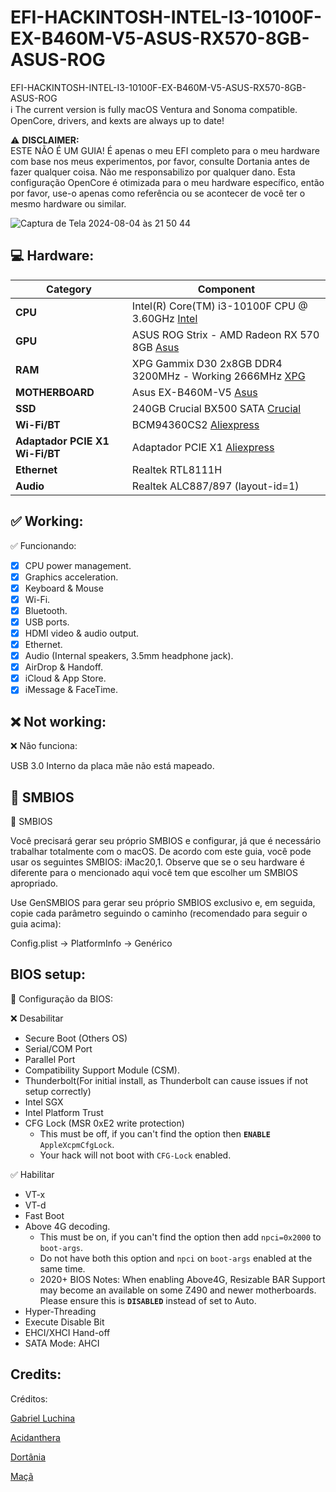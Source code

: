# EFI-HACKINTOSH-INTEL-I3-10100F-EX-B460M-V5-ASUS-RX570-8GB-ASUS-ROG
EFI-HACKINTOSH-INTEL-I3-10100F-EX-B460M-V5-ASUS-RX570-8GB-ASUS-ROG
<br/>
ℹ️ The current version is fully macOS  Ventura and Sonoma compatible. OpenCore, drivers, and kexts are always up to date!

:warning: **DISCLAIMER:**
<br/>
 ESTE NÃO É UM GUIA!
É apenas o meu EFI completo para o meu hardware com base nos meus experimentos, por favor, consulte Dortania antes de fazer qualquer coisa. Não me responsabilizo por qualquer dano. Esta configuração OpenCore é otimizada para o meu hardware específico, então por favor, use-o apenas como referência ou se acontecer de você ter o mesmo hardware ou similar.


![Captura de Tela 2024-08-04 às 21 50 44](https://github.com/user-attachments/assets/fe7615de-facb-4c5a-a764-01d37a306435)



## :computer: Hardware:

| **Category** | **Component**                                                                    |
| ------------ | -------------------------------------------------------------------------------- |
| **CPU**      | Intel(R) Core(TM) i3-10100F CPU @ 3.60GHz [Intel](https://www.intel.com.br/content/www/br/pt/products/sku/203473/intel-core-i310100f-processor-6m-cache-up-to-4-30-ghz/specifications.html)                                      |
| **GPU**      | ASUS ROG Strix - AMD Radeon RX 570  8GB [Asus](https://www.asus.com/br/supportonly/rog-strix-rx570-o8g-gaming/helpdesk_manual/)                                          |
| **RAM**      | XPG Gammix D30 2x8GB DDR4 3200MHz - Working 2666MHz  [XPG](https://www.xpg.com/pt/xpg/588)                                                   |
| **MOTHERBOARD**  | Asus EX-B460M-V5 [Asus](https://www.asus.com/br/motherboards-components/motherboards/csm/ex-b460m-v5/) |
| **SSD**      | 240GB Crucial BX500 SATA [Crucial](https://br.crucial.com/products/ssd/bx500-ssd)                                                       |
| **Wi-Fi/BT** | BCM94360CS2 [Aliexpress](https://a.aliexpress.com/_mNf8gH6)                                                                 |
| **Adaptador PCIE X1 Wi-Fi/BT** | Adaptador PCIE X1 [Aliexpress](https://a.aliexpress.com/_mrjIsRA)                                                                 |
| **Ethernet** | Realtek RTL8111H                                                                  |
| **Audio**    | Realtek ALC887/897 (layout-id=1)                                                    |


## :white_check_mark: Working:

✅ Funcionando:
- [x] CPU power management.
- [x] Graphics acceleration.
- [x] Keyboard & Mouse
- [x] Wi-Fi.
- [x] Bluetooth.
- [x] USB ports.
- [x] HDMI video & audio output.
- [x] Ethernet.
- [x] Audio (Internal speakers, 3.5mm headphone jack).
- [x] AirDrop & Handoff.
- [x] iCloud & App Store.
- [x] iMessage & FaceTime.

## :x: Not working:
             
❌ Não funciona:

USB 3.0 Interno da placa mãe não está mapeado.


## :closed_lock_with_key: SMBIOS


🔐 SMBIOS

Você precisará gerar seu próprio SMBIOS e configurar, já que é necessário trabalhar totalmente com o macOS. De acordo com este guia, você pode usar os seguintes SMBIOS: iMac20,1. Observe que se o seu hardware é diferente para o mencionado aqui você tem que escolher um SMBIOS apropriado.

Use GenSMBIOS para gerar seu próprio SMBIOS exclusivo e, em seguida, copie cada parâmetro seguindo o caminho (recomendado para seguir o guia acima):

Config.plist -> PlatformInfo -> Genérico

## BIOS setup:

🔐 Configuração da BIOS:

❌ Desabilitar
- Secure Boot (Others OS)
- Serial/COM Port
- Parallel Port
- Compatibility Support Module (CSM).
- Thunderbolt(For initial install, as Thunderbolt can cause issues if not setup correctly)
- Intel SGX
- Intel Platform Trust
- CFG Lock (MSR 0xE2 write protection)
	- This must be off, if you can't find the option then **`ENABLE`** `AppleXcpmCfgLock`. 
	- Your hack will not boot with `CFG-Lock` enabled.

✅ Habilitar
- VT-x
- VT-d
- Fast Boot
- Above 4G decoding. 
	- This must be on, if you can't find the option then add `npci=0x2000` to `boot-args`. 
	- Do not have both this option and `npci` on `boot-args` enabled at the same time.
	- 2020+ BIOS Notes: When enabling Above4G, Resizable BAR Support may become an available on some Z490 and newer motherboards. Please ensure this is **`DISABLED`** instead of set to Auto.
- Hyper-Threading
- Execute Disable Bit
- EHCI/XHCI Hand-off
- SATA Mode: AHCI

## Credits:

Créditos:

[Gabriel Luchina](https://www.youtube.com/c/GabrielLuchina)

[Acidanthera](https://github.com/acidanthera)

[Dortânia](https://dortania.github.io/getting-started/)

[Maçã](https://www.apple.com/)
